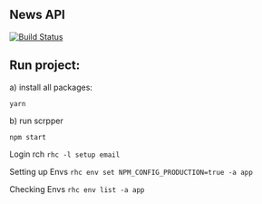 News API
----

[![Build Status](https://travis-ci.org/garciadiazjaime/api-news.svg)](https://travis-ci.org/garciadiazjaime/api-news)

Run project:
----
a) install all packages:

`yarn`

b) run scrpper

`npm start`


Login rch
`rhc -l setup email`

Setting up Envs
`rhc env set NPM_CONFIG_PRODUCTION=true -a app`

Checking Envs
`rhc env list -a app`
